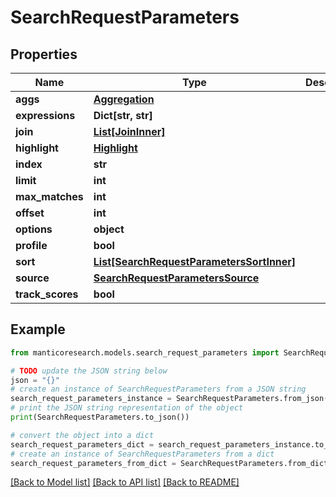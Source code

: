 # SearchRequestParameters


## Properties

Name | Type | Description | Notes
------------ | ------------- | ------------- | -------------
**aggs** | [**Aggregation**](Aggregation.md) |  | [optional] 
**expressions** | **Dict[str, str]** |  | [optional] 
**join** | [**List[JoinInner]**](JoinInner.md) |  | [optional] 
**highlight** | [**Highlight**](Highlight.md) |  | [optional] 
**index** | **str** |  | 
**limit** | **int** |  | [optional] 
**max_matches** | **int** |  | [optional] 
**offset** | **int** |  | [optional] 
**options** | **object** |  | [optional] 
**profile** | **bool** |  | [optional] 
**sort** | [**List[SearchRequestParametersSortInner]**](SearchRequestParametersSortInner.md) |  | [optional] 
**source** | [**SearchRequestParametersSource**](SearchRequestParametersSource.md) |  | [optional] 
**track_scores** | **bool** |  | [optional] 

## Example

```python
from manticoresearch.models.search_request_parameters import SearchRequestParameters

# TODO update the JSON string below
json = "{}"
# create an instance of SearchRequestParameters from a JSON string
search_request_parameters_instance = SearchRequestParameters.from_json(json)
# print the JSON string representation of the object
print(SearchRequestParameters.to_json())

# convert the object into a dict
search_request_parameters_dict = search_request_parameters_instance.to_dict()
# create an instance of SearchRequestParameters from a dict
search_request_parameters_from_dict = SearchRequestParameters.from_dict(search_request_parameters_dict)
```
[[Back to Model list]](../README.md#documentation-for-models) [[Back to API list]](../README.md#documentation-for-api-endpoints) [[Back to README]](../README.md)


